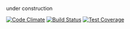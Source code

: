 under construction

[![Code Climate](https://codeclimate.com/github/josuelima/sped2sql.png)](https://codeclimate.com/github/josuelima/sped2sql)
[![Build Status](https://travis-ci.org/josuelima/sped2sql.svg?branch=master)](https://travis-ci.org/josuelima/sped2sql)
[![Test Coverage](https://codeclimate.com/github/josuelima/sped2sql/badges/coverage.svg)](https://codeclimate.com/github/josuelima/sped2sql)

